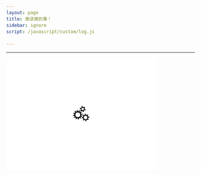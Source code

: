 ```yaml
---
layout: page
title: 做该做的事！
sidebar: ignore
script: /javascript/custom/log.js

---
```


---

<div id="log" style="overflow: hidden;">
    <img src="/public/loading.gif" alt="Loading..." class="loading">
</div>
